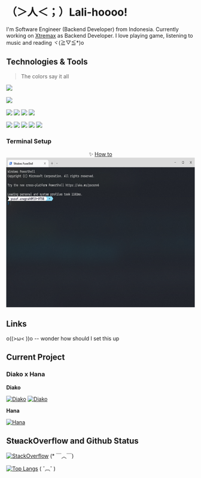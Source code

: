 # （＞人＜；）Lali-hoooo!
I'm Software Engineer (Backend Developer) from Indonesia. Currently working on [Xtremax](https://xtremax.com/) as Backend Developer. I love playing game, listening to music and reading ヾ(≧▽≦*)o

## Technologies & Tools

> The colors say it all

![](https://img.shields.io/badge/OS-Windows%20+%20WSL-informational?style=flat&logo=windows&logoColor=white&color=green)

![](https://img.shields.io/badge/Editor-Visual%20Studio%20+%20Visual%20Studio%20Code-informational?style=flat&logo=visual%20studio&logoColor=white&color=green)

![](https://img.shields.io/badge/Code-C%23-informational?style=flat&logo=C%20Sharp&logoColor=white&color=green)
![](https://img.shields.io/badge/Code-Go-informational?style=flat&logo=go&logoColor=white&color=green)
![](https://img.shields.io/badge/Code-Java-informational?style=flat&logo=Apache%20NetBeans%20IDE&logoColor=white&color=red)
![](https://img.shields.io/badge/Code-PHP-informational?style=flat&logo=php&logoColor=white&color=red)

![](https://img.shields.io/badge/Tools-SQL%20Server-informational?style=flat&logo=postgresql&logoColor=white&color=green)
![](https://img.shields.io/badge/Tools-MySQL-informational?style=flat&logo=MySQL&logoColor=white&color=green)
![](https://img.shields.io/badge/Tools-PostgreSQL-informational?style=flat&logo=Microsoft%20SQL%20Server&logoColor=white&color=green)
![](https://img.shields.io/badge/Tools-Docker%20+%20Kubernetes-informational?style=flat&logo=Microsoft%20SQL%20Server&logoColor=white&color=red)
![](https://img.shields.io/badge/Tools-AWS-informational?style=flat&logo=Amazon%20AWS&logoColor=white&color=red)

### Terminal Setup

<p align="center">
  ✨ <a href="https://github.com/cuppyzh/cuppyzh/blob/master/TerminalSetup.md">How to</a><br />
  <img src="https://github.com/cuppyzh/cuppyzh/blob/master/assets/Terminal.png" height="400px"/>
</p>

## Links

o((>ω< ))o -- wonder how should I set this up

## Current Project

### Diako x Hana

**Diako**

[![Diako](https://github-readme-stats.vercel.app/api/pin/?username=cuppyzh&repo=DalamudPlugin-Diako)](https://github.com/cuppyzh/DalamudPlugin-Diako)
[![Diako](https://github-readme-stats.vercel.app/api/pin/?username=cuppyzh&repo=Go-Diako)](https://github.com/cuppyzh/Go-Diako)

**Hana**

[![Hana](https://github-readme-stats.vercel.app/api/pin/?username=cuppyzh&repo=Hana)](https://github.com/cuppyzh/Hana)


##  St~~u~~ackOverflow and Github Status

[![StackOverflow](https://github-readme-stackoverflow.vercel.app/?userID=11335853&title_color=fff&icon_color=79ff97&text_color=9f9f9f&bg_color=151515)](https://stackoverflow.com/users/11335853/cuppyzh) (* ￣︿￣)

[![Top Langs](https://github-readme-stats-khaki-gamma.vercel.app/api/top-langs/?username=cuppyzh&layout=compact&langs_count=8&exclude_repo=bingode,github-readme-stats&card_width=277)](https://github.com/anuraghazra/github-readme-stats) ( ˘︹˘ )

<!--


[![Top Langs](https://github-readme-stats-khaki-gamma.vercel.app/api/top-langs/?username=cuppyzh&layout=compact&langs_count=8&exclude_repo=bingode,github-readme-stats&card_width=277&title_color=fff&icon_color=79ff97&text_color=9f9f9f&bg_color=151515)](https://github.com/anuraghazra/github-readme-stats)

**cuppyzh/cuppyzh** is a ✨ _special_ ✨ repository because its `README.md` (this file) appears on your GitHub profile.

Here are some ideas to get you started:

- 🔭 I’m currently working on ...
- 🌱 I’m currently learning ...
- 👯 I’m looking to collaborate on ...
- 🤔 I’m looking for help with ...
- 💬 Ask me about ...
- 📫 How to reach me: ...
- 😄 Pronouns: ...
- ⚡ Fun fact: ...
-->
